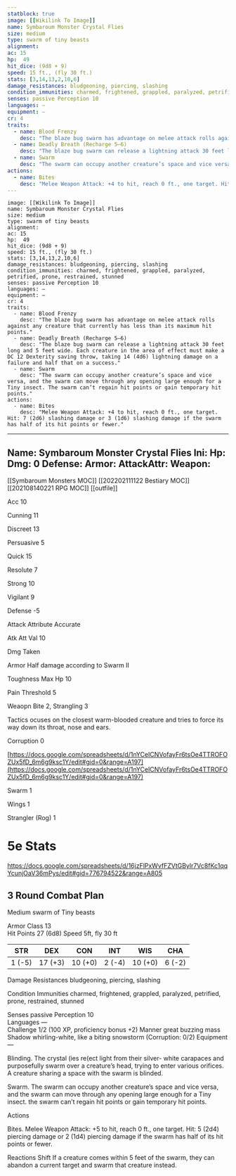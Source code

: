 ```yaml
---
statblock: true
image: [[Wikilink To Image]]
name: Symbaroum Monster Crystal Flies
size: medium
type: swarm of tiny beasts
alignment:
ac: 15
hp:  49
hit_dice: (9d8 + 9)
speed: 15 ft., (fly 30 ft.)
stats: [3,14,13,2,10,6]
damage_resistances: bludgeoning, piercing, slashing
condition_immunities: charmed, frightened, grappled, paralyzed, petrified, prone, restrained, stunned
senses: passive Perception 10
languages: —
equipment: —
cr: 4
traits:
  - name: Blood Frenzy
    desc: "The blaze bug swarm has advantage on melee attack rolls against any creature that currently has less than its maximum hit points."
  - name: Deadly Breath (Recharge 5–6)
    desc: "The blaze bug swarm can release a lightning attack 30 feet long and 5 feet wide. Each creature in the area of effect must make a DC 12 Dexterity saving throw, taking 14 (4d6) lightning damage on a failure and half that on a success."
  - name: Swarm
    desc: "The swarm can occupy another creature’s space and vice versa, and the swarm can move through any opening large enough for a Tiny insect. The swarm can’t regain hit points or gain temporary hit points."
actions:
  - name: Bites
    desc: "Melee Weapon Attack: +4 to hit, reach 0 ft., one target. Hit: 7 (2d6) slashing damage or 3 (1d6) slashing damage if the swarm has half of its hit points or fewer."
---
```

```statblock
image: [[Wikilink To Image]]
name: Symbaroum Monster Crystal Flies
size: medium
type: swarm of tiny beasts
alignment:
ac: 15
hp:  49
hit_dice: (9d8 + 9)
speed: 15 ft., (fly 30 ft.)
stats: [3,14,13,2,10,6]
damage_resistances: bludgeoning, piercing, slashing
condition_immunities: charmed, frightened, grappled, paralyzed, petrified, prone, restrained, stunned
senses: passive Perception 10
languages: —
equipment: —
cr: 4
traits:
  - name: Blood Frenzy
    desc: "The blaze bug swarm has advantage on melee attack rolls against any creature that currently has less than its maximum hit points."
  - name: Deadly Breath (Recharge 5–6)
    desc: "The blaze bug swarm can release a lightning attack 30 feet long and 5 feet wide. Each creature in the area of effect must make a DC 12 Dexterity saving throw, taking 14 (4d6) lightning damage on a failure and half that on a success."
  - name: Swarm
    desc: "The swarm can occupy another creature’s space and vice versa, and the swarm can move through any opening large enough for a Tiny insect. The swarm can’t regain hit points or gain temporary hit points."
actions:
  - name: Bites
    desc: "Melee Weapon Attack: +4 to hit, reach 0 ft., one target. Hit: 7 (2d6) slashing damage or 3 (1d6) slashing damage if the swarm has half of its hit points or fewer."
```
---
Name: Symbaroum Monster Crystal Flies
Ini: 
Hp: 
Dmg: 0
Defense: 
Armor: 
AttackAttr: 
Weapon: 
---
[[Symbaroum Monsters MOC]]
[[202202111122 Bestiary MOC]]
[[202108140221 RPG MOC]]
[[outfile]]

Acc 10

Cunning 11

Discreet 13

Persuasive 5

Quick 15

Resolute 7

Strong 10

Vigilant 9

Defense -5

Attack Attribute Accurate

Atk Att Val 10

Dmg Taken

Armor Half damage according to Swarm II

Toughness Max Hp 10

Pain Threshold 5

Weaopn Bite 2, Strangling 3

Tactics ocuses on the closest warm-blooded creature and tries to force its way down its throat, nose and ears.

Corruption 0

[https://docs.google.com/spreadsheets/d/1nYCeICNVofayFr6tsOe4TTROFOZUx5fD_6m6g9ksc1Y/edit#gid=0&range=A197](https://docs.google.com/spreadsheets/d/1nYCeICNVofayFr6tsOe4TTROFOZUx5fD_6m6g9ksc1Y/edit#gid=0&range=A197)

Swarm 1

Wings 1

Strangler (Rog) 1

# 5e Stats 
https://docs.google.com/spreadsheets/d/16jzFlPxWvfFZVtGBylr7Vc8fKc1qqYcunjOaV36mPys/edit#gid=776794522&range=A805
## 3 Round Combat Plan

Medium swarm of Tiny beasts

Armor Class 13  
Hit Points 27 (6d8) 
Speed 5ft, fly 30 ft

| STR    | DEX     | CON     | INT    | WIS     | CHA    |
| ------ | ------- | ------- | ------ | ------- | ------ |
| 1 (-5) | 17 (+3) | 10 (+0) | 2 (-4) | 10 (+0) | 6 (-2) |


Damage Resistances bludgeoning, piercing, slashing

Condition Immunities charmed, frightened, grappled, paralyzed, petrified, prone, restrained, stunned

Senses passive Perception 10  
Languages —  
Challenge 1/2 (100 XP, proficiency bonus +2) 
Manner great buzzing mass  
Shadow whirling-white, like a biting snowstorm (Corruption: 0/2) 
Equipment —

Blinding. The crystal (ies re(ect light from their silver- white carapaces and purposefully swarm over a creature’s head, trying to enter various orifices. A creature sharing a space with the swarm is blinded.

Swarm. The swarm can occupy another creature’s space and vice versa, and the swarm can move through any opening large enough for a Tiny insect. the swarm can’t regain hit points or gain temporary hit points.

Actions

Bites. Melee Weapon Attack: +5 to hit, reach 0 ft., one target. Hit: 5 (2d4) piercing damage or 2 (1d4) piercing damage if the swarm has half of its hit points or fewer.

Reactions
Shift If a creature comes within 5 feet of the swarm, they can abandon a current target and swarm that creature instead.

